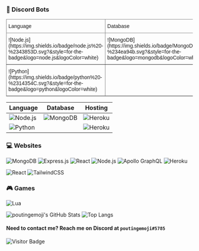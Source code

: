 
### 🤖 Discord Bots  

<style type="text/css">
.tg  {border-collapse:collapse;border-spacing:0;}
.tg td{border-color:black;border-style:solid;border-width:1px;font-family:Arial, sans-serif;font-size:14px;
  overflow:hidden;padding:10px 5px;word-break:normal;}
.tg th{border-color:black;border-style:solid;border-width:1px;font-family:Arial, sans-serif;font-size:14px;
  font-weight:normal;overflow:hidden;padding:10px 5px;word-break:normal;}
.tg .tg-0pky{border-color:inherit;text-align:left;vertical-align:top}
</style>
<table class="tg">
<thead>
  <tr>
    <th class="tg-0pky">Language</th>
    <th class="tg-0pky">Database</th>
    <th class="tg-0pky">Hosting</th>
  </tr>
</thead>
<tbody>
  <tr>
    <td class="tg-0pky">![Node.js](https://img.shields.io/badge/node.js%20-%2343853D.svg?&amp;style=for-the-badge&amp;logo=node.js&amp;logoColor=white)</td>
    <td class="tg-0pky">![MongoDB](https://img.shields.io/badge/MongoDB-%234ea94b.svg?&amp;style=for-the-badge&amp;logo=mongodb&amp;logoColor=white) </td>
    <td class="tg-0pky">![Heroku](https://img.shields.io/badge/heroku%20-%23430098.svg?&amp;style=for-the-badge&amp;logo=heroku&amp;logoColor=white)</td>
  </tr>
  <tr>
    <td class="tg-0pky">![Python](https://img.shields.io/badge/python%20-%2314354C.svg?&amp;style=for-the-badge&amp;logo=python&amp;logoColor=white) </td>
    <td class="tg-0pky"></td>
    <td class="tg-0pky"></td>
  </tr>
</tbody>
</table>

| Language  | Database | Hosting |
| --- | --- | --- |
| ![Node.js](https://img.shields.io/badge/node.js%20-%2343853D.svg?&style=for-the-badge&logo=node.js&logoColor=white)  | ![MongoDB](https://img.shields.io/badge/MongoDB-%234ea94b.svg?&style=for-the-badge&logo=mongodb&logoColor=white)  |  ![Heroku](https://img.shields.io/badge/heroku%20-%23430098.svg?&style=for-the-badge&logo=heroku&logoColor=white)  |
| ![Python](https://img.shields.io/badge/python%20-%2314354C.svg?&style=for-the-badge&logo=python&logoColor=white)  |      | ![Heroku](https://img.shields.io/badge/heroku%20-%23430098.svg?&style=for-the-badge&logo=heroku&logoColor=white)

### 💻 Websites  
![MongoDB](https://img.shields.io/badge/MongoDB-%234ea94b.svg?&style=for-the-badge&logo=mongodb&logoColor=white)
![Express.js](https://img.shields.io/badge/express.js%20-%23404d59.svg?&style=for-the-badge)
![React](https://img.shields.io/badge/react%20-%2320232a.svg?&style=for-the-badge&logo=react&logoColor=%2361DAFB)
![Node.js](https://img.shields.io/badge/node.js%20-%2343853D.svg?&style=for-the-badge&logo=node.js&logoColor=white)
![Apollo GraphQL](https://img.shields.io/badge/-Apollo%20GraphQL-311C87?style=for-the-badge&logo=apollo-graphql)
![Heroku](https://img.shields.io/badge/heroku%20-%23430098.svg?&style=for-the-badge&logo=heroku&logoColor=white)

![React](https://img.shields.io/badge/react%20-%2320232a.svg?&style=for-the-badge&logo=react&logoColor=%2361DAFB)
![TailwindCSS](https://img.shields.io/badge/tailwindcss%20-%2338B2AC.svg?&style=for-the-badge&logo=tailwind-css&logoColor=white)


### 🎮 Games  
![Lua](https://img.shields.io/badge/lua-%232C2D72.svg?&style=for-the-badge&logo=lua&logoColor=white)

![poutingemoji's GitHub Stats](https://github-readme-stats.vercel.app/api?username=poutingemoji&theme=dark&show_icons=true&hide_border=true)
![Top Langs](https://github-readme-stats.vercel.app/api/top-langs/?username=poutingemoji&theme=dark&show_icons=true&hide_border=true&layout=compact)

#### Need to contact me? Reach me on Discord at `poutingemoji#5785`

![Visitor Badge](https://visitor-badge.laobi.icu/badge?page_id=poutingemoji.poutingemoji)
